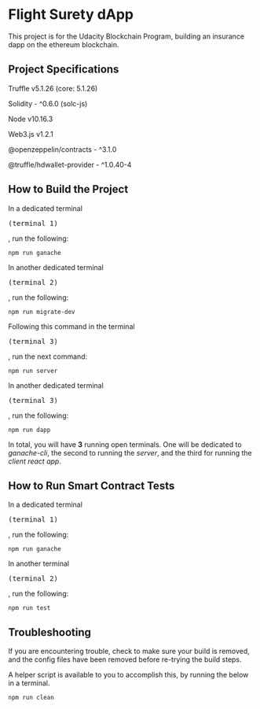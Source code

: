# Flight Surety dApp
This project is for the Udacity Blockchain Program, building an insurance dapp on the ethereum blockchain.

## Project Specifications
Truffle v5.1.26 (core: 5.1.26)

Solidity - ^0.6.0 (solc-js)

Node v10.16.3

Web3.js v1.2.1

@openzeppelin/contracts - ^3.1.0

@truffle/hdwallet-provider - ^1.0.40-4
## How to Build the Project
In a dedicated terminal <pre>(terminal 1)</pre>, run the following:

    npm run ganache

In another dedicated terminal <pre>(terminal 2)</pre>, run the following:

    npm run migrate-dev

Following this command in the terminal <pre>(terminal 3)</pre>, run the next command:

    npm run server

In another dedicated terminal <pre>(terminal 3)</pre>, run the following:

    npm run dapp

In total, you will have <b>3</b> running open terminals. One will be dedicated to <i>ganache-cli</i>, the second to running the <i>server</i>, and the third for running the <i>client react app</i>.

## How to Run Smart Contract Tests
In a dedicated terminal <pre>(terminal 1)</pre>, run the following:

    npm run ganache

In another terminal <pre>(terminal 2)</pre>, run the following:

    npm run test

## Troubleshooting
If you are encountering trouble, check to make sure your build is removed, and the config files have been removed before re-trying the build steps. 

A helper script is available to you to accomplish this, by running the below in a terminal.

    npm run clean
